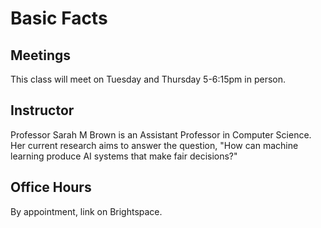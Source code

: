 # Basic Facts

## Meetings

This class will meet on Tuesday and Thursday 5-6:15pm in person.
<!-- 
```{tip}
You can [subscribe to the Brightspace Calendar](https://documentation.brightspace.com/EN/le/calendar/learner/subscribe_to_calendar.htm) to access it in your favorite calendaring tool.
```
 -->

## Instructor

Professor Sarah M Brown is an Assistant Professor in Computer Science. Her current research aims to answer the question, "How can machine learning produce AI systems that make fair decisions?"

## Office Hours

By appointment, link on Brightspace.
